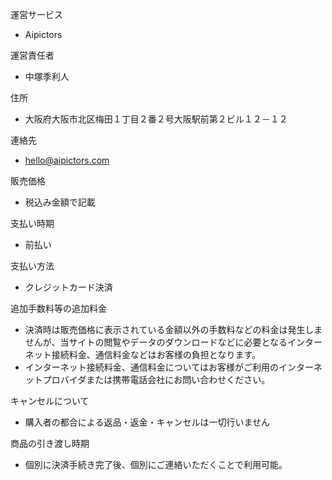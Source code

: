 運営サービス
- Aipictors

運営責任者
- 中塚季利人

住所
- 大阪府大阪市北区梅田１丁目２番２号大阪駅前第２ビル１２－１２

連絡先
- hello@aipictors.com

販売価格
- 税込み金額で記載

支払い時期
- 前払い

支払い方法
- クレジットカード決済

追加手数料等の追加料金
- 決済時は販売価格に表示されている金額以外の手数料などの料金は発生しませんが、当サイトの閲覧やデータのダウンロードなどに必要となるインターネット接続料金、通信料金などはお客様の負担となります。
- インターネット接続料金、通信料金についてはお客様がご利用のインターネットプロバイダまたは携帯電話会社にお問い合わせください。

キャンセルについて
- 購入者の都合による返品・返金・キャンセルは一切行いません

商品の引き渡し時期
- 個別に決済手続き完了後、個別にご連絡いただくことで利用可能。